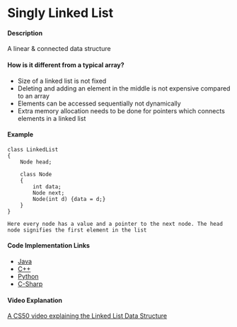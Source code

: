 # Singly Linked List

#### Description

A linear & connected data structure

#### How is it different from a typical array?

- Size of a linked list is not fixed 
- Deleting and adding an element in the middle is not expensive compared to an array
- Elements can be accessed sequentially not dynamically
- Extra memory allocation needs to be done for pointers which connects elements in a linked list


#### Example

```
class LinkedList
{
    Node head;

    class Node
    {
        int data;
        Node next;
        Node(int d) {data = d;}
    }
}

Here every node has a value and a pointer to the next node. The head node signifies the first element in the list
 ```

#### Code Implementation Links

- [Java](https://github.com/TheAlgorithms/Java/blob/master/data_structures/Lists/SinglyLinkedList.java)
- [C++](https://github.com/TheAlgorithms/C-Plus-Plus/blob/master/Linked%20List.cpp)
- [Python](https://github.com/TheAlgorithms/Python/blob/master/data_structures/LinkedList/singly_LinkedList.py)
- [C-Sharp](https://github.com/TheAlgorithms/C-Sharp/blob/master/searches/binary_search.cs)

#### Video Explanation

[A CS50 video explaining the Linked List Data Structure](https://www.youtube.com/watch?v=5nsKtQuT6E8)
